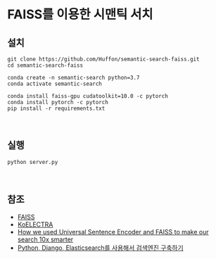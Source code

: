 # FAISS를 이용한 시맨틱 서치

## 설치

```
git clone https://github.com/Huffon/semantic-search-faiss.git
cd semantic-search-faiss

conda create -n semantic-search python=3.7
conda activate semantic-search

conda install faiss-gpu cudatoolkit=10.0 -c pytorch
conda install pytorch -c pytorch
pip install -r requirements.txt
```

<br/>

## 실행

```bash
python server.py
```

<br/>

## 참조
- [FAISS](https://github.com/facebookresearch/faiss)
- [KoELECTRA](https://github.com/monologg/KoELECTRA)
- [How we used Universal Sentence Encoder and FAISS to make our search 10x smarter](https://blog.onebar.io/building-a-semantic-search-engine-using-open-source-components-e15af5ed7885)
- [Python, Django, Elasticsearch를 사용해서 검색엔진 구축하기](https://blog.nerdfactory.ai/2019/04/29/django-elasticsearch-restframework.html)